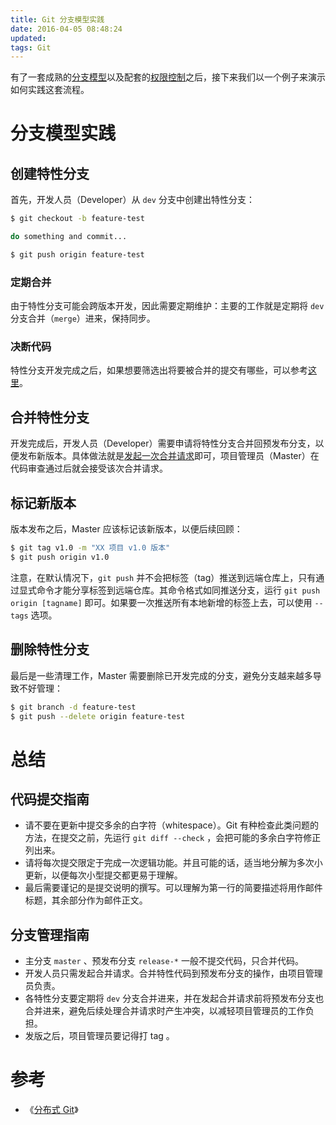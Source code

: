 ```yaml
---
title: Git 分支模型实践
date: 2016-04-05 08:48:24
updated:
tags: Git
---
```


有了一套成熟的[分支模型](/2016/04/03/git-branch/)以及配套的[权限控制](/2016/04/04/git-permissions/)之后，接下来我们以一个例子来演示如何实践这套流程。

# 分支模型实践

## 创建特性分支

首先，开发人员（Developer）从 `dev` 分支中创建出特性分支：

```bash
$ git checkout -b feature-test

do something and commit...

$ git push origin feature-test
```

### 定期合并

由于特性分支可能会跨版本开发，因此需要定期维护：主要的工作就是定期将 `dev` 分支合并（`merge`）进来，保持同步。

### 决断代码

特性分支开发完成之后，如果想要筛选出将要被合并的提交有哪些，可以参考[这里](/2015/08/04/git-log/#筛选提交历史)。

## 合并特性分支

开发完成后，开发人员（Developer）需要申请将特性分支合并回预发布分支，以便发布新版本。具体做法就是[发起一次合并请求](/2016/04/04/git-permissions/#发起合并请求)即可，项目管理员（Master）在代码审查通过后就会接受该次合并请求。

## 标记新版本

版本发布之后，Master 应该标记该新版本，以便后续回顾：

```bash
$ git tag v1.0 -m "XX 项目 v1.0 版本"
$ git push origin v1.0
```

注意，在默认情况下，`git push` 并不会把标签（tag）推送到远端仓库上，只有通过显式命令才能分享标签到远端仓库。其命令格式如同推送分支，运行 `git push origin [tagname]` 即可。如果要一次推送所有本地新增的标签上去，可以使用 `--tags` 选项。

## 删除特性分支

最后是一些清理工作，Master 需要删除已开发完成的分支，避免分支越来越多导致不好管理：

```bash
$ git branch -d feature-test
$ git push --delete origin feature-test
```

# 总结

## 代码提交指南

* 请不要在更新中提交多余的白字符（whitespace）。Git 有种检查此类问题的方法，在提交之前，先运行 `git diff --check` ，会把可能的多余白字符修正列出来。
* 请将每次提交限定于完成一次逻辑功能。并且可能的话，适当地分解为多次小更新，以便每次小型提交都更易于理解。
* 最后需要谨记的是提交说明的撰写。可以理解为第一行的简要描述将用作邮件标题，其余部分作为邮件正文。

## 分支管理指南

* 主分支 `master` 、预发布分支 `release-*` 一般不提交代码，只合并代码。
* 开发人员只需发起合并请求。合并特性代码到预发布分支的操作，由项目管理员负责。
* 各特性分支要定期将 `dev` 分支合并进来，并在发起合并请求前将预发布分支也合并进来，避免后续处理合并请求时产生冲突，以减轻项目管理员的工作负担。
* 发版之后，项目管理员要记得打 tag 。

# 参考

* 《[分布式 Git](https://git-scm.com/book/zh/v1/%E5%88%86%E5%B8%83%E5%BC%8F-Git)》